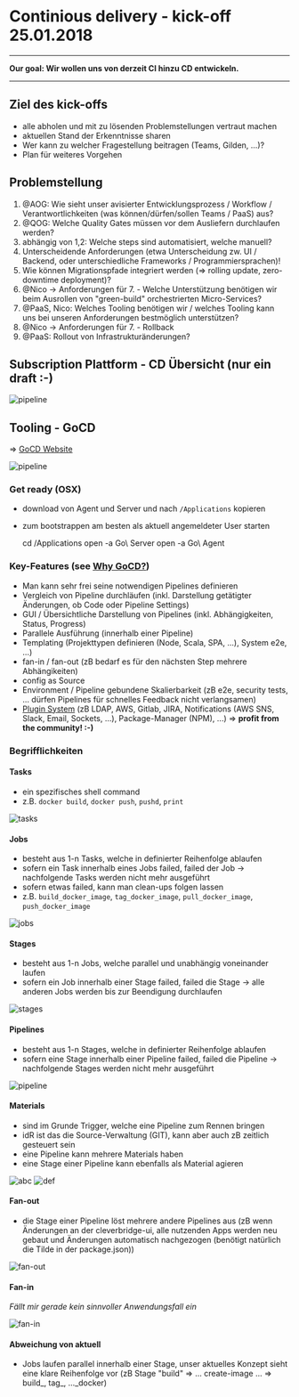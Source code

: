 # Continious delivery - kick-off 25.01.2018

---

**Our goal: Wir wollen uns von derzeit CI hinzu CD entwickeln.**

---

## Ziel des kick-offs

- alle abholen und mit zu lösenden Problemstellungen vertraut machen
- aktuellen Stand der Erkenntnisse sharen
- Wer kann zu welcher Fragestellung beitragen (Teams, Gilden, ...)?
- Plan für weiteres Vorgehen

## Problemstellung

1. @AOG: Wie sieht unser avisierter Entwicklungsprozess / Workflow / Verantwortlichkeiten (was können/dürfen/sollen Teams / PaaS) aus?
2. @QOG: Welche Quality Gates müssen vor dem Ausliefern durchlaufen werden?
3. abhängig von 1,2: Welche steps sind automatisiert, welche manuell?
4. Unterscheidende Anforderungen (etwa Unterscheidung zw. UI / Backend, oder unterschiedliche Frameworks / Programmiersprachen)!
5. Wie können Migrationspfade integriert werden (=> rolling update, zero-downtime deployment)?
6. @Nico -> Anforderungen für 7. - Welche Unterstützung benötigen wir beim Ausrollen von "green-build" orchestrierten Micro-Services?
7. @PaaS, Nico: Welches Tooling benötigen wir / welches Tooling kann uns bei unseren Anforderungen bestmöglich unterstützen?
8. @Nico -> Anforderungen für 7. - Rollback
9. @PaaS: Rollout von Infrastrukturänderungen?

## Subscription Plattform - CD Übersicht (nur ein draft :-)

![pipeline](sub.rocks-cd/sub.rocks-cd.png)

## Tooling - GoCD

=> [GoCD Website](https://www.gocd.org/)

![pipeline](https://docs.gocd.org/current/resources/images/home-image1.png)

### Get ready (OSX)

- download von Agent und Server und nach `/Applications` kopieren
- zum bootstrappen am besten als aktuell angemeldeter User starten

    
    cd /Applications
    open -a Go\ Server
    open -a Go\ Agent

### Key-Features (see [Why GoCD?](https://www.gocd.org/why-gocd))

- Man kann sehr frei seine notwendigen Pipelines definieren
- Vergleich von Pipeline durchläufen (inkl. Darstellung getätigter Änderungen, ob Code oder Pipeline Settings)
- GUI / Übersichtliche Darstellung von Pipelines (inkl. Abhängigkeiten, Status, Progress)
- Parallele Ausführung (innerhalb einer Pipeline)
- Templating (Projekttypen definieren (Node, Scala, SPA, ...), System e2e, ...)
- fan-in / fan-out (zB bedarf es für den nächsten Step mehrere Abhängikeiten)
- config as Source
- Environment / Pipeline gebundene Skalierbarkeit (zB e2e, security tests, ... dürfen Pipelines für schnelles Feedback nicht verlangsamen)
- [Plugin System](https://www.gocd.org/plugins) (zB LDAP, AWS, Gitlab, JIRA, Notifications (AWS SNS, Slack, Email, Sockets, ...), Package-Manager (NPM), ...) => **profit from the community! :-)**

### Begrifflichkeiten

#### Tasks 

- ein spezifisches shell command 
- z.B. `docker build`, `docker push`, `pushd`, `print`

![tasks](https://docs.gocd.org/current/resources/images/concepts/01_task.png)

#### Jobs

- besteht aus 1-n Tasks, welche in definierter Reihenfolge ablaufen
- sofern ein Task innerhalb eines Jobs failed, failed der Job -> nachfolgende Tasks werden nicht mehr ausgeführt
- sofern etwas failed, kann man clean-ups folgen lassen
- z.B. `build_docker_image`, `tag_docker_image`, `pull_docker_image`, `push_docker_image`

![jobs](https://docs.gocd.org/current/resources/images/concepts/02_job.png)

#### Stages

- besteht aus 1-n Jobs, welche parallel und unabhängig voneinander laufen
- sofern ein Job innerhalb einer Stage failed, failed die Stage -> alle anderen Jobs werden bis zur Beendigung durchlaufen 

![stages](https://docs.gocd.org/current/resources/images/concepts/03_stage.png)

#### Pipelines 

- besteht aus 1-n Stages, welche in definierter Reihenfolge ablaufen
- sofern eine Stage innerhalb einer Pipeline failed, failed die Pipeline -> nachfolgende Stages werden nicht mehr ausgeführt

![pipeline](https://docs.gocd.org/current/resources/images/concepts/05_pipeline_small.png)

#### Materials

- sind im Grunde Trigger, welche eine Pipeline zum Rennen bringen
- idR ist das die Source-Verwaltung (GIT), kann aber auch zB zeitlich gesteuert sein
- eine Pipeline kann mehrere Materials haben
- eine Stage einer Pipeline kann ebenfalls als Material agieren

![abc](https://docs.gocd.org/current/resources/images/concepts/11_pipeline_deps_2.png)
![def](https://docs.gocd.org/current/resources/images/concepts/12_pipeline_deps_3.png)

#### Fan-out

- die Stage einer Pipeline löst mehrere andere Pipelines aus (zB wenn Änderungen an der cleverbridge-ui, alle nutzenden Apps werden neu gebaut und Änderungen automatisch nachgezogen (benötigt natürlich die Tilde in der package.json))

![fan-out](https://docs.gocd.org/current/resources/images/concepts/14_fanout.png)

#### Fan-in

_Fällt mir gerade kein sinnvoller Anwendungsfall ein_

![fan-in](https://docs.gocd.org/current/resources/images/concepts/13_fanin.png)

#### Abweichung von aktuell

- Jobs laufen parallel innerhalb einer Stage, unser aktuelles Konzept sieht eine klare Reihenfolge vor (zB Stage "build" => ... create-image ... => build_, tag_, ..._docker)
    
